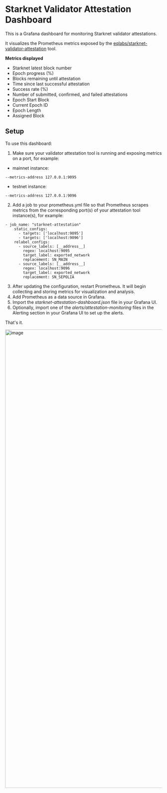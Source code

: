 # Starknet Validator Attestation Dashboard

This is a Grafana dashboard for monitoring Starknet validator attestations.

It visualizes the Prometheus metrics exposed by the [eqlabs/starknet-validator-attestation](https://github.com/eqlabs/starknet-validator-attestation) tool.

**Metrics displayed**

- Starknet latest block number
- Epoch progress (%)
- Blocks remaining until attestation
- Time since last successful attestation
- Success rate (%)
- Number of submitted, confirmed, and failed attestations
- Epoch Start Block
- Current Epoch ID
- Epoch Length
- Assigned Block

## Setup

To use this dashboard:
1. Make sure your validator attestation tool is running and exposing metrics on a port, for example:
- mainnet instance:
```
--metrics-address 127.0.0.1:9095
```
- testnet instance:
```
--metrics-address 127.0.0.1:9096
```
2. Add a job to your prometheus.yml file so that Prometheus scrapes metrics from the corresponding port(s) of your attestation tool instance(s), for example:
```
- job_name: "starknet-attestation"
    static_configs:
      - targets: ['localhost:9095']
      - targets: ['localhost:9096']
    relabel_configs:
      - source_labels: [__address__]
        regex: localhost:9095
        target_label: exported_network
        replacement: SN_MAIN
      - source_labels: [__address__]
        regex: localhost:9096
        target_label: exported_network
        replacement: SN_SEPOLIA
```
3. After updating the configuration, restart Prometheus. It will begin collecting and storing metrics for visualization and analysis.
4. Add Prometheus as a data source in Grafana.
5. Import the _starknet-attestation-dashboard.json_ file in your Grafana UI.
6. Optionally, import one of the _alerts/attestation-monitoring_ files in the Alerting section in your Grafana UI to set up the alerts.

That's it.

<img width="1470" alt="image" src="https://github.com/user-attachments/assets/23ef9019-7a93-4a15-ac6f-49c502cc097d" />

















